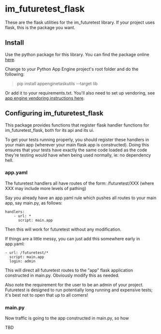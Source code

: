 # im_futuretest_flask
These are the flask utilities for the im_futuretest library. If your project uses flask, this is the package you want.
  
## Install 

Use the python package for this library. You can find the package online [here](https://pypi.org/project/im-futuretest/).

Change to your Python App Engine project's root folder and do the following:

> pip install appenginetaskutils --target lib

Or add it to your requirements.txt. You'll also need to set up vendoring, see [app engine vendoring instructions here](https://cloud.google.com/appengine/docs/python/tools/using-libraries-python-27).

## Configuring im_futuretest_flask

This package provides functions that register flask handler functions for im_futuretest_flask, both for its api and its ui.

To get your tests running properly, you should register these handlers in your main app (wherever your main flask app is constructed). Doing this 
ensures that your tests have exactly the same code loaded as the code they're testing would have when being used normally, ie: no dependency hell.

### app.yaml

The futuretest handlers all have routes of the form:
/futuretest/XXX
(where XXX may include more levels of pathing)

Say you already have an app.yaml rule which pushes all routes to your main app, say main.py, as follows:

	handlers:
		- url: *
		  script: main.app

Then this will work for futuretest without any modification.

If things are a little messy, you can just add this somewhere early in app.yaml:

	- url: /futuretest/*
	  script: main.app
	  login: admin

This will direct all futuretest routes to the "app" flask application constructed in main.py. Obviously modify this as needed.

Also note the requirement for the user to be an admin of your project. Futuretest is designed to run potentially long running and expensive 
tests; it's best not to open that up to all comers!

### main.py

Now traffic is going to the app constructed in main.py, so how 

TBD

 
